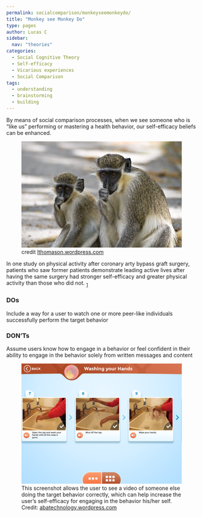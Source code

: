 ```yaml
---
permalink: socialcomparison/monkeyseemonkeydo/
title: "Monkey see Monkey Do"
type: pages
author: Lucas C
sidebar:
  nav: "theories"
categories:
  - Social Cognitive Theory
  - Self-efficacy
  - Vicarious experiences
  - Social Comparison
tags:
  - understanding
  - brainstorming
  - building
---
```


<p>
  By means of social comparison processes, when we see someone who is “like us” performing or mastering a health behavior, our self-efficacy beliefs can be enhanced.
</p>

<figure>
    <a href="/assets/images/monkeyseemonkeydo_01.jpg">
      <img src="/assets/images/monkeyseemonkeydo_01.jpg">
    </a>
    <figcaption>
      credit
      <a href="https://lthomason.wordpress.com/2011/03/31/monkey-see-monkey-do-a-devotion/">lthomason.wordpress.com
      </a>
    </figcaption>
</figure>

<p>
  In one study on physical activity after coronary arty bypass graft surgery, patients who saw former patients demonstrate leading active lives after having the same surgery had stronger self-efficacy and greater physical activity than those who did not.
  <sub>
    <a href="https://books.google.com/books?hl=en&lr=&id=YjvuX4Q9s_wC&oi=fnd&pg=PA127&dq=Social+cognitive+theory.+&ots=QNKLI9Ni2l&sig=JPtRL1jrA7OVu7N28f4LQ-YFISA#v=onepage&q=Social%20cognitive%20theory.&f=false">1</a>
  </sub>
</p>

<h3>DOs</h3>
Include a way for a user to watch one or more peer-like individuals successfully perform the target behavior

<h3>DON’Ts</h3>
Assume users know how to engage in a behavior or feel confident in their ability to engage in the behavior solely from written messages and content

<figure>
  <a href="/assets/images/monkeyseemonkeydo_02.png">
    <img src="/assets/images/monkeyseemonkeydo_02.png">
  </a>
  <figcaption>
    This screenshot allows the user to see a video of someone else doing the target behavior correctly, which can help increase the user’s self-efficacy for engaging in the behavior his/her self. Credit:
    <a href="https://abatechnology.wordpress.com/2015/05/08/ido-hygiene/">abatechnology.wordpress.com
    </a>
  </figcaption>
</figure>

<script>
!function() {
  var t;
  if (t = window.driftt = window.drift = window.driftt || [], !t.init) return t.invoked ? void (window.console && console.error && console.error("Drift snippet included twice.")) : (t.invoked = !0,
  t.methods = [ "identify", "config", "track", "reset", "debug", "show", "ping", "page", "hide", "off", "on" ],
  t.factory = function(e) {
    return function() {
      var n;
      return n = Array.prototype.slice.call(arguments), n.unshift(e), t.push(n), t;
    };
  }, t.methods.forEach(function(e) {
    t[e] = t.factory(e);
  }), t.load = function(t) {
    var e, n, o, i;
    e = 3e5, i = Math.ceil(new Date() / e) * e, o = document.createElement("script"),
    o.type = "text/javascript", o.async = !0, o.crossorigin = "anonymous", o.src = "https://js.driftt.com/include/" + i + "/" + t + ".js",
    n = document.getElementsByTagName("script")[0], n.parentNode.insertBefore(o, n);
  });
}();
drift.SNIPPET_VERSION = '0.3.1';
drift.load('gtm345bars25');
</script>
